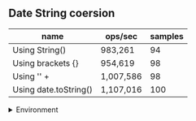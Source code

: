 ## Date String coersion

|name|ops/sec|samples|
|-|-|-|
|Using String()|983,261|94|
|Using brackets {}|954,619|98|
|Using '' + |1,007,586|98|
|Using date.toString()|1,107,016|100|


<details>
<summary>Environment</summary>

* __Machine:__ linux x64 | 4 vCPUs | 7.6GB Mem
* __Run:__ Tue Nov 07 2023 19:22:22 GMT+0000 (Coordinated Universal Time)
</details>

<!--
{"environment":{"platform":"linux","arch":"x64","cpus":4,"totalMemory":7.6085662841796875},"benchmarks":[{"name":"Using String()","opsSec":983260.7428283982,"samples":5},{"name":"Using brackets {}","opsSec":954619.2715266648,"samples":4},{"name":"Using '' + ","opsSec":1007585.5381267281,"samples":7},{"name":"Using date.toString()","opsSec":1107015.6673826308,"samples":5}]}-->
